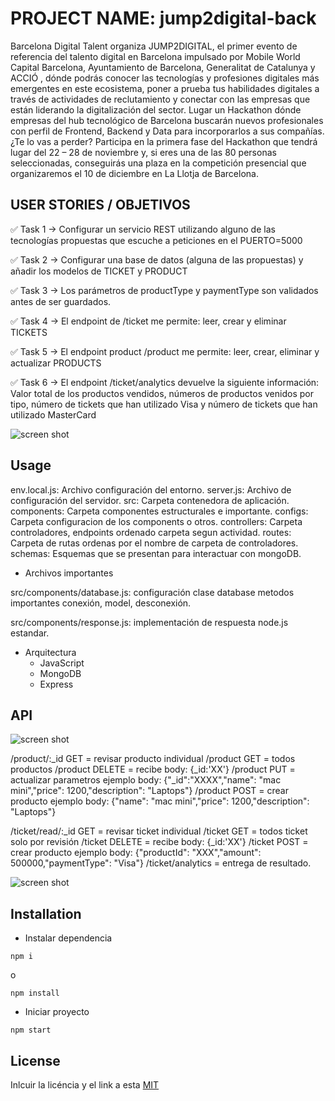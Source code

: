# PROJECT NAME: jump2digital-back

Barcelona Digital Talent organiza JUMP2DIGITAL, el primer evento de referencia del talento digital en Barcelona impulsado por Mobile World Capital Barcelona, Ayuntamiento de Barcelona, Generalitat de Catalunya y ACCIÓ , dónde podrás conocer las tecnologías y profesiones digitales más emergentes en este ecosistema, poner a prueba tus habilidades digitales a través de actividades de reclutamiento y conectar con las empresas que están liderando la digitalización del sector. Lugar un Hackathon dónde empresas del hub tecnológico de Barcelona buscarán nuevos profesionales con perfil de Frontend, Backend y Data para incorporarlos a sus compañías. ¿Te lo vas a perder? Participa en la primera fase del Hackathon que tendrá lugar del 22 – 28 de noviembre y, si eres una de las 80 personas seleccionadas, conseguirás una plaza en la competición presencial que organizaremos el 10 de diciembre en La Llotja de Barcelona.

## USER STORIES / OBJETIVOS 

✅ Task 1 → Configurar un servicio REST utilizando alguno de las tecnologías propuestas que escuche a peticiones en el PUERTO=5000

✅ Task 2 → Configurar una base de datos (alguna de las propuestas) y añadir los modelos de TICKET y PRODUCT

✅ Task 3 → Los parámetros de productType y paymentType son validados antes de ser guardados.

✅ Task 4 → El endpoint de /ticket me permite: leer, crear y eliminar TICKETS

✅ Task 5 → El endpoint product /product me permite: leer, crear, eliminar y actualizar PRODUCTS

✅ Task 6 → El endpoint /ticket/analytics devuelve la siguiente información: Valor total de los productos vendidos, números de productos venidos por tipo, número de tickets que han utilizado Visa y número de tickets que han utilizado MasterCard


![screen shot](https://drive.google.com/uc?export=view&id=1D_C0-oiEh5y4sj3OufFOG57gDVdtibv6)
## Usage

env.local.js: Archivo configuración del entorno.
server.js: Archivo de configuración del servidor.
src: Carpeta contenedora de aplicación.
components: Carpeta componentes estructurales e importante.
configs: Carpeta configuracion de los components o otros.
controllers: Carpeta controladores, endpoints ordenado carpeta segun actividad.
routes: Carpeta de rutas ordenas por el nombre de carpeta de controladores.
schemas: Esquemas que se presentan para interactuar con mongoDB.

- Archivos importantes

src/components/database.js: configuración clase database metodos importantes conexión, model, desconexión.

src/components/response.js: implementación de respuesta node.js estandar.

- Arquitectura
  - JavaScript
  - MongoDB
  - Express
## API
![screen shot](https://drive.google.com/uc?export=view&id=1THaBKhMPF0tVYwJRiZ0x1dA9DgDapbKX)

/product/:_id GET = revisar producto individual
/product GET = todos productos
/product DELETE = recibe body: {_id:'XX'}
/product PUT = actualizar parametros ejemplo body: {"_id":"XXXX","name": "mac mini","price": 1200,"description": "Laptops"}
/product POST = crear producto ejemplo body: {"name": "mac mini","price": 1200,"description": "Laptops"}

/ticket/read/:_id GET = revisar ticket individual
/ticket GET = todos ticket solo por revisión
/ticket DELETE = recibe body: {_id:'XX'}
/ticket POST = crear producto ejemplo body: {"productId": "XXX","amount": 500000,"paymentType": "Visa"}
/ticket/analytics = entrega de resultado.

![screen shot](https://drive.google.com/uc?export=view&id=18Ji5ptbSvKrjlqhaWEI8ekZYZdyfIO40)
## Installation

- Instalar dependencia

```
npm i
```
o
```
npm install
```

- Iniciar proyecto

```
npm start
```

## License 

Inlcuir la licéncia y el link a esta
[MIT](https://opensource.org/licenses/MIT)
